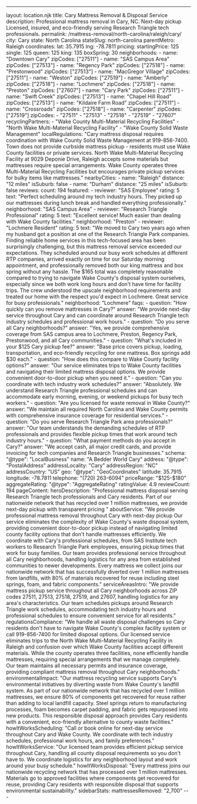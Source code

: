 ---
layout: location.njk
title: Cary Mattress Removal & Disposal Service
description: Professional mattress removal in Cary, NC. Next-day pickup Licensed, insured, and eco-friendly serving Research Triangle tech professionals.
permalink: /mattress-removal/north-carolina/raleigh/cary/
city: Cary state: North Carolina stateSlug: north-carolina parentMetro: Raleigh coordinates: lat: 35.7915 lng: -78.7811 pricing: startingPrice: 125 single: 125 queen: 125 king: 135 boxSpring: 30 neighborhoods: - name: "Downtown Cary" zipCodes: ["27511"] - name: "SAS Campus Area" zipCodes: ["27513"] - name: "Regency Park" zipCodes: ["27518"] - name: "Prestonwood" zipCodes: ["27513"] - name: "MacGregor Village" zipCodes: ["27511"] - name: "Weston" zipCodes: ["27519"] - name: "Amberly" zipCodes: ["27518"] - name: "Lochmere" zipCodes: ["27518"] - name: "Preston" zipCodes: ["27607"] - name: "Cary Park" zipCodes: ["27511"] - name: "Swift Creek" zipCodes: ["27513"] - name: "Chapel Hill Road" zipCodes: ["27513"] - name: "Kildaire Farm Road" zipCodes: ["27511"] - name: "Crossroads" zipCodes: ["27518"] - name: "Carpenter" zipCodes: ["27519"] zipCodes: - "27511" - "27513" - "27518" - "27519" - "27607" recyclingPartners: - "Wake County Multi-Material Recycling Facilities" - "North Wake Multi-Material Recycling Facility" - "Wake County Solid Waste Management" localRegulations: "Cary mattress disposal requires coordination with Wake County Solid Waste Management at 919-856-7400. Town does not provide curbside mattress pickup - residents must use Wake County facilities or private services. North Wake Multi-Material Recycling Facility at 9029 Deponie Drive, Raleigh accepts some materials but mattresses require special arrangements. Wake County operates three Multi-Material Recycling Facilities but encourages private pickup services for bulky items like mattresses." nearbyCities: - name: "Raleigh" distance: "12 miles" isSuburb: false - name: "Durham" distance: "25 miles" isSuburb: false reviews: count: 194 featured: - reviewer: "SAS Employee" rating: 5 text: "Perfect scheduling around my tech industry hours. They picked up our mattresses during lunch break and handled everything professionally." neighborhood: "SAS Campus Area" - reviewer: "Research Triangle Professional" rating: 5 text: "Excellent service! Much easier than dealing with Wake County facilities." neighborhood: "Preston" - reviewer: "Lochmere Resident" rating: 5 text: "We moved to Cary two years ago when my husband got a position at one of the Research Triangle Park companies. Finding reliable home services in this tech-focused area has been surprisingly challenging, but this mattress removal service exceeded our expectations. They scheduled around our busy work schedules at different RTP companies, arrived exactly on time for our Saturday morning appointment, and professionally removed both our king mattress and box spring without any hassle. The $165 total was completely reasonable compared to trying to navigate Wake County's disposal system ourselves, especially since we both work long hours and don't have time for facility trips. The crew understood the upscale neighborhood requirements and treated our home with the respect you'd expect in Lochmere. Great service for busy professionals." neighborhood: "Lochmere" faqs: - question: "How quickly can you remove mattresses in Cary?" answer: "We provide next-day service throughout Cary and can coordinate around Research Triangle tech industry schedules and professional work hours." - question: "Do you serve all Cary neighborhoods?" answer: "Yes, we provide comprehensive coverage from SAS campus area to Lochmere, Preston, Regency Park, Prestonwood, and all Cary communities." - question: "What's included in your $125 Cary pickup fee?" answer: "Base price covers pickup, loading, transportation, and eco-friendly recycling for one mattress. Box springs add $30 each." - question: "How does this compare to Wake County facility options?" answer: "Our service eliminates trips to Wake County facilities and navigating their limited mattress disposal options. We provide convenient door-to-door pickup when you need it." - question: "Can you coordinate with tech industry work schedules?" answer: "Absolutely. We understand Research Triangle professional schedules and can accommodate early morning, evening, or weekend pickups for busy tech workers." - question: "Are you licensed for waste removal in Wake County?" answer: "We maintain all required North Carolina and Wake County permits with comprehensive insurance coverage for residential services." - question: "Do you serve Research Triangle Park area professionals?" answer: "Our team understands the demanding schedules of RTP professionals and provides flexible pickup times that work around tech industry hours." - question: "What payment methods do you accept in Cary?" answer: "We accept cash, all major credit cards, and provide invoicing for tech companies and Research Triangle businesses." schema: "@type": "LocalBusiness" name: "A Bedder World Cary" address: "@type": "PostalAddress" addressLocality: "Cary" addressRegion: "NC" addressCountry: "US" geo: "@type": "GeoCoordinates" latitude: 35.7915 longitude: -78.7811 telephone: "(720) 263-6094" priceRange: "$125-$180" aggregateRating: "@type": "AggregateRating" ratingValue: 4.9 reviewCount: 194 pageContent: heroDescription: "Professional mattress disposal serving Research Triangle tech professionals and Cary residents. Part of our nationwide network that has recycled over 1 million mattresses, we provide next-day pickup with transparent pricing " aboutService: "We provide professional mattress removal throughout Cary with next-day pickup Our service eliminates the complexity of Wake County's waste disposal system, providing convenient door-to-door pickup instead of navigating limited county facility options that don't handle mattresses efficiently. We coordinate with Cary's professional schedules, from SAS Institute tech workers to Research Triangle Park employees, ensuring pickup times that work for busy families. Our team provides professional service throughout all Cary neighborhoods, handling logistics for any area from established communities to newer developments. Every mattress we collect joins our nationwide network that has successfully diverted over 1 million mattresses from landfills, with 80% of materials recovered for reuse including steel springs, foam, and fabric components." serviceAreasIntro: "We provide mattress pickup service throughout all Cary neighborhoods across ZIP codes 27511, 27513, 27518, 27519, and 27607, handling logistics for any area's characteristics. Our team schedules pickups around Research Triangle work schedules, accommodating tech industry hours and professional schedules to ensure convenient service for all residents." regulationsCompliance: "We handle all waste disposal challenges so Cary residents don't have to navigate Wake County's complex facility system or call 919-856-7400 for limited disposal options. Our licensed service eliminates trips to the North Wake Multi-Material Recycling Facility in Raleigh and confusion over which Wake County facilities accept different materials. While the county operates three facilities, none efficiently handle mattresses, requiring special arrangements that we manage completely. Our team maintains all necessary permits and insurance coverage, providing compliant mattress removal throughout Cary neighborhoods." environmentalImpact: "Our mattress recycling service supports Cary's environmental initiatives by diverting waste from Wake County's landfill system. As part of our nationwide network that has recycled over 1 million mattresses, we ensure 80% of components get recovered for reuse rather than adding to local landfill capacity. Steel springs return to manufacturing processes, foam becomes carpet padding, and fabric gets repurposed into new products. This responsible disposal approach provides Cary residents with a convenient, eco-friendly alternative to county waste facilities." howItWorksScheduling: "Call or book online for next-day service throughout Cary and Wake County. We coordinate with tech industry schedules, professional work hours, and family preferences." howItWorksService: "Our licensed team provides efficient pickup service throughout Cary, handling all county disposal requirements so you don't have to. We coordinate logistics for any neighborhood layout and work around your busy schedule." howItWorksDisposal: "Every mattress joins our nationwide recycling network that has processed over 1 million mattresses. Materials go to approved facilities where components get recovered for reuse, providing Cary residents with responsible disposal that supports environmental sustainability." sidebarStats: mattressesRemoved: "2,700" ---